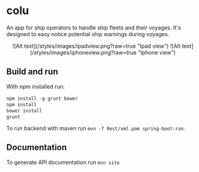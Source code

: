 # colu

An app for ship operators to handle ship fleets and their voyages. It's designed to easy notice potential ship warnings during voyages.

<p align="center">
![Alt text](/styles/images/ipadview.png?raw=true "Ipad view")
![Alt text](/styles/images/iphoneview.png?raw=true "Iphone view")
</p>


## Build and run

With npm installed run:

	npm install -g grunt bower
	npm install
	bower install
	grunt

To run backend with maven run `mvn -f Rest/xml.pom spring-boot:run`.

## Documentation

To generate API documentation run `mvn site`

